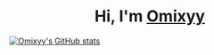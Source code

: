 <h1 align="center">Hi, I'm ​<a href="https://github.com/omixyy" target="_blank">Omixyy</h1>

[![Omixyy's GitHub stats](https://github-readme-stats.vercel.app/api?username=omixyy&theme=github_dark)](https://github.com/anuraghazra/github-readme-stats)
